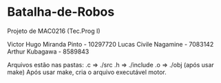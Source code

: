 # Batalha-de-Robos
Projeto de MAC0216 (Tec.Prog I)

Victor Hugo Miranda Pinto - 10297720
Lucas Civile Nagamine - 7083142
Arthur Kubagawa - 8589843

Arquivos estão nas pastas: .c => ./src
						   .h => ./include
						   .o => ./obj (após usar make)
Após usar make, cria o arquivo executável motor.
